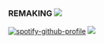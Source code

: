 ### REMAKING ![](https://i.imgur.com/NNGmvlA.png)
[![spotify-github-profile](https://spotify-github-profile.vercel.app/api/view?uid=31c34iujdsdl3ust3yrakqqnvyfm&cover_image=true&theme=novatorem&show_offline=false&background_color=ffffff&interchange=false&bar_color=ffffff&bar_color_cover=false)](https://github.com/kittinan/spotify-github-profile)
![](https://64.media.tumblr.com/7920e033460a875a4fc20c215abb9a98/67f586e8644c3949-f2/s250x400/ceb2ee0b19a734253e6bcabc17f0130d8b2a1597.pnj)
